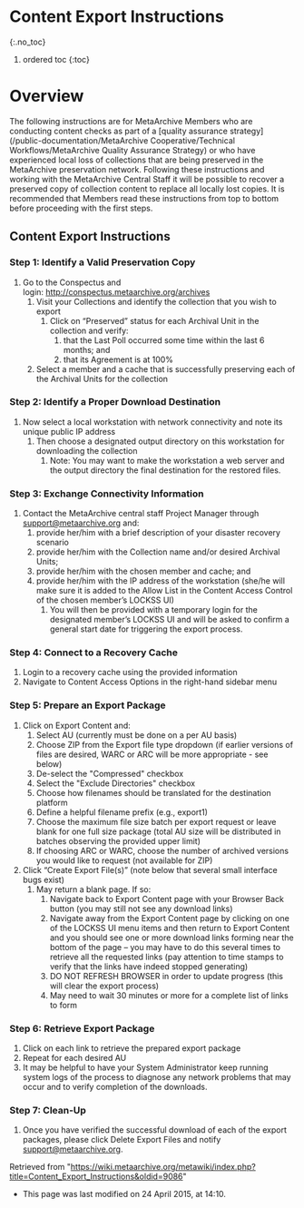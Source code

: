 # Content Export Instructions
{:.no_toc}

1. ordered toc
{:toc}

Overview
========

The following instructions are for MetaArchive Members who are conducting content checks as part of a [quality assurance strategy](/public-documentation/MetaArchive Cooperative/Technical Workflows/MetaArchive Quality Assurance Strategy) or who have experienced local loss of collections that are being preserved in the MetaArchive preservation network. Following these instructions and working with the MetaArchive Central Staff it will be possible to recover a preserved copy of collection content to replace all locally lost copies. It is recommended that Members read these instructions from top to bottom before proceeding with the first steps.

Content Export Instructions
---------------------------

### Step 1: Identify a Valid Preservation Copy

1. Go to the Conspectus and login: <http://conspectus.metaarchive.org/archives>
	1. Visit your Collections and identify the collection that you wish to export
		1. Click on “Preserved” status for each Archival Unit in the collection and verify:
			1. that the Last Poll occurred some time within the last 6 months; and
			2. that its Agreement is at 100%
	2. Select a member and a cache that is successfully preserving each of the Archival Units for the collection

### Step 2: Identify a Proper Download Destination

1. Now select a local workstation with network connectivity and note its unique public IP address
	1. Then choose a designated output directory on this workstation for downloading the collection
		1. Note: You may want to make the workstation a web server and the output directory the final destination for the restored files.

### Step 3: Exchange Connectivity Information

1. Contact the MetaArchive central staff Project Manager through [support@metaarchive.org](mailto:support@metaarchive.org) and:
	1. provide her/him with a brief description of your disaster recovery scenario
	2. provide her/him with the Collection name and/or desired Archival Units;
	3. provide her/him with the chosen member and cache; and
	4. provide her/him with the IP address of the workstation (she/he will make sure it is added to the Allow List in the Content Access Control of the chosen member’s LOCKSS UI)
		1. You will then be provided with a temporary login for the designated member’s LOCKSS UI and will be asked to confirm a general start date for triggering the export process.

### Step 4: Connect to a Recovery Cache

1. Login to a recovery cache using the provided information
2. Navigate to Content Access Options in the right-hand sidebar menu

### Step 5: Prepare an Export Package

1. Click on Export Content and:
	1. Select AU (currently must be done on a per AU basis)
	2. Choose ZIP from the Export file type dropdown (if earlier versions of files are desired, WARC or ARC will be more appropriate - see below)
	3. De-select the "Compressed" checkbox
	4. Select the "Exclude Directories" checkbox
	5. Choose how filenames should be translated for the destination platform
	6. Define a helpful filename prefix (e.g., export1)
	7. Choose the maximum file size batch per export request or leave blank for one full size package (total AU size will be distributed in batches observing the provided upper limit)
	8. If choosing ARC or WARC, choose the number of archived versions you would like to request (not available for ZIP)
2. Click “Create Export File(s)” (note below that several small interface bugs exist)
	1. May return a blank page. If so:
		1. Navigate back to Export Content page with your Browser Back button (you may still not see any download links)
		2. Navigate away from the Export Content page by clicking on one of the LOCKSS UI menu items and then return to Export Content and you should see one or more download links forming near the bottom of the page – you may have to do this several times to retrieve all the requested links (pay attention to time stamps to verify that the links have indeed stopped generating)
		3. DO NOT REFRESH BROWSER in order to update progress (this will clear the export process)
		4. May need to wait 30 minutes or more for a complete list of links to form

### Step 6: Retrieve Export Package

1. Click on each link to retrieve the prepared export package
2. Repeat for each desired AU
3. It may be helpful to have your System Administrator keep running system logs of the process to diagnose any network problems that may occur and to verify completion of the downloads.

### Step 7: Clean-Up

1. Once you have verified the successful download of each of the export packages, please click Delete Export Files and notify [support@metaarchive.org](mailto:support@metaarchive.org).

  
Retrieved from "<https://wiki.metaarchive.org/metawiki/index.php?title=Content_Export_Instructions&oldid=9086>"

* This page was last modified on 24 April 2015, at 14:10.
